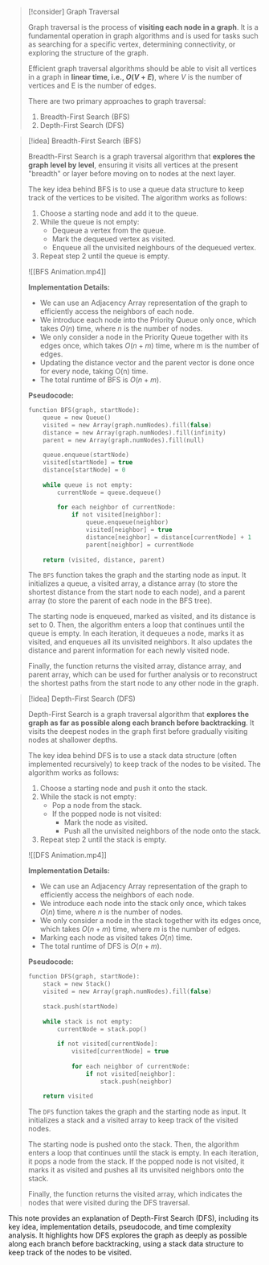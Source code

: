 > [!consider] Graph Traversal
> 
> Graph traversal is the process of **visiting each node in a graph**. It is a fundamental operation in graph algorithms and is used for tasks such as searching for a specific vertex, determining connectivity, or exploring the structure of the graph.
>
> Efficient graph traversal algorithms should be able to visit all vertices in a graph in **linear time, i.e., $O(V + E)$**, where $V$ is the number of vertices and E is the number of edges.
>
> There are two primary approaches to graph traversal:
> 1. Breadth-First Search (BFS)
> 2. Depth-First Search (DFS)
>


> [!idea] Breadth-First Search (BFS)
>
> Breadth-First Search is a graph traversal algorithm that **explores the graph level by level**, ensuring it visits all vertices at the present "breadth" or layer before moving on to nodes at the next layer.
>
> The key idea behind BFS is to use a queue data structure to keep track of the vertices to be visited. The algorithm works as follows:
>
> 1. Choose a starting node and add it to the queue.
> 2. While the queue is not empty:
>    - Dequeue a vertex from the queue.
>    - Mark the dequeued vertex as visited.
>    - Enqueue all the unvisited neighbours of the dequeued vertex.
> 3. Repeat step 2 until the queue is empty.
>
> ![[BFS Animation.mp4]]
>
> **Implementation Details:**
> - We can use an Adjacency Array representation of the graph to efficiently access the neighbors of each node.
> - We introduce each node into the Priority Queue only once, which takes $O(n)$ time, where $n$ is the number of nodes.
> - We only consider a node in the Priority Queue together with its edges once, which takes $O(n+m)$ time, where m is the number of edges.
> - Updating the distance vector and the parent vector is done once for every node, taking O(n) time.
> - The total runtime of BFS is $O(n+m)$.
>
> **Pseudocode:**
> ```c
> function BFS(graph, startNode):
>     queue = new Queue()
>     visited = new Array(graph.numNodes).fill(false)
>     distance = new Array(graph.numNodes).fill(infinity)
>     parent = new Array(graph.numNodes).fill(null)
>     
>     queue.enqueue(startNode)
>     visited[startNode] = true
>     distance[startNode] = 0
>     
>     while queue is not empty:
>         currentNode = queue.dequeue()
>         
>         for each neighbor of currentNode:
>             if not visited[neighbor]:
>                 queue.enqueue(neighbor)
>                 visited[neighbor] = true
>                 distance[neighbor] = distance[currentNode] + 1
>                 parent[neighbor] = currentNode
>     
>     return (visited, distance, parent)
> ```
>
> The `BFS` function takes the graph and the starting node as input. It initializes a queue, a visited array, a distance array (to store the shortest distance from the start node to each node), and a parent array (to store the parent of each node in the BFS tree).
>
> The starting node is enqueued, marked as visited, and its distance is set to 0. Then, the algorithm enters a loop that continues until the queue is empty. In each iteration, it dequeues a node, marks it as visited, and enqueues all its unvisited neighbors. It also updates the distance and parent information for each newly visited node.
>
> Finally, the function returns the visited array, distance array, and parent array, which can be used for further analysis or to reconstruct the shortest paths from the start node to any other node in the graph.


> [!idea] Depth-First Search (DFS)
>
> Depth-First Search is a graph traversal algorithm that **explores the graph as far as possible along each branch before backtracking**. It visits the deepest nodes in the graph first before gradually visiting nodes at shallower depths.
>
> The key idea behind DFS is to use a stack data structure (often implemented recursively) to keep track of the nodes to be visited. The algorithm works as follows:
>
> 1. Choose a starting node and push it onto the stack.
> 2. While the stack is not empty:
>    - Pop a node from the stack.
>    - If the popped node is not visited:
>      - Mark the node as visited.
>      - Push all the unvisited neighbors of the node onto the stack.
> 3. Repeat step 2 until the stack is empty.
>
> ![[DFS Animation.mp4]]
>
> **Implementation Details:**
> - We can use an Adjacency Array representation of the graph to efficiently access the neighbors of each node.
> - We introduce each node into the stack only once, which takes $O(n)$ time, where $n$ is the number of nodes.
> - We only consider a node in the stack together with its edges once, which takes $O(n+m)$ time, where $m$ is the number of edges.
> - Marking each node as visited takes $O(n)$ time.
> - The total runtime of DFS is $O(n+m)$.
>
> **Pseudocode:**
> ```c
> function DFS(graph, startNode):
>     stack = new Stack()
>     visited = new Array(graph.numNodes).fill(false)
>     
>     stack.push(startNode)
>     
>     while stack is not empty:
>         currentNode = stack.pop()
>         
>         if not visited[currentNode]:
>             visited[currentNode] = true
>             
>             for each neighbor of currentNode:
>                 if not visited[neighbor]:
>                     stack.push(neighbor)
>     
>     return visited
> ```
>
> The `DFS` function takes the graph and the starting node as input. It initializes a stack and a visited array to keep track of the visited nodes.
>
> The starting node is pushed onto the stack. Then, the algorithm enters a loop that continues until the stack is empty. In each iteration, it pops a node from the stack. If the popped node is not visited, it marks it as visited and pushes all its unvisited neighbors onto the stack.
>
> Finally, the function returns the visited array, which indicates the nodes that were visited during the DFS traversal.

This note provides an explanation of Depth-First Search (DFS), including its key idea, implementation details, pseudocode, and time complexity analysis. It highlights how DFS explores the graph as deeply as possible along each branch before backtracking, using a stack data structure to keep track of the nodes to be visited.